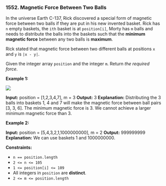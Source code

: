 ### 1552\. Magnetic Force Between Two Balls

In the universe Earth C-137, Rick discovered a special form of magnetic force between two balls if they are put in his new invented basket. Rick has `n` empty baskets, the `ith` basket is at `position[i]`, Morty has `m` balls and needs to distribute the balls into the baskets such that the **minimum magnetic force** between any two balls is **maximum**.

Rick stated that magnetic force between two different balls at positions `x` and `y` is `|x - y|`.

Given the integer array `position` and the integer `m`. Return _the required force_.

**Example 1:**

![](https://assets.leetcode.com/uploads/2020/08/11/q3v1.jpg)

**Input:** position = \[1,2,3,4,7\], m = 3
**Output:** 3
**Explanation:** Distributing the 3 balls into baskets 1, 4 and 7 will make the magnetic force between ball pairs \[3, 3, 6\]. The minimum magnetic force is 3. We cannot achieve a larger minimum magnetic force than 3.

**Example 2:**

**Input:** position = \[5,4,3,2,1,1000000000\], m = 2
**Output:** 999999999
**Explanation:** We can use baskets 1 and 1000000000.

**Constraints:**

*   `n == position.length`
*   `2 <= n <= 105`
*   `1 <= position[i] <= 109`
*   All integers in `position` are **distinct**.
*   `2 <= m <= position.length`

